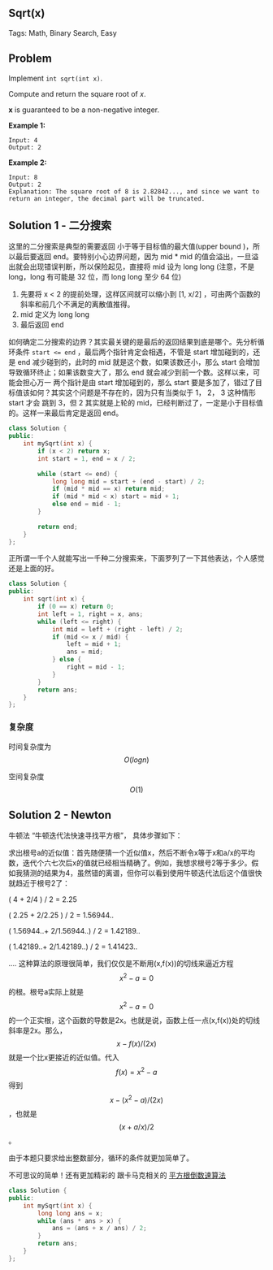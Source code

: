 ## Sqrt(x)

Tags: Math, Binary Search, Easy

## Problem

Implement `int sqrt(int x)`.

Compute and return the square root of *x*.

**x** is guaranteed to be a non-negative integer.

**Example 1:**

```
Input: 4
Output: 2

```

**Example 2:**

```
Input: 8
Output: 2
Explanation: The square root of 8 is 2.82842..., and since we want to return an integer, the decimal part will be truncated.
```

## Solution 1 - 二分搜索

这里的二分搜索是典型的需要返回 小于等于目标值的最大值(upper bound )，所以最后要返回 end。要特别小心边界问题，因为 mid * mid 的值会溢出，一旦溢出就会出现错误判断，所以保险起见，直接将 mid 设为 long long (注意，不是 long，long 有可能是 32 位，而 long long 至少 64 位)

1. 先要将 x < 2 的提前处理，这样区间就可以缩小到 [1, x/2] ，可由两个函数的斜率和前几个不满足的离散值推得。
2. mid 定义为 long long
3. 最后返回 end

如何确定二分搜索的边界？其实最关键的是最后的返回结果到底是哪个。先分析循环条件 `start <= end` ，最后两个指针肯定会相遇，不管是 start 增加碰到的，还是 end 减少碰到的，此时的 mid 就是这个数，如果该数还小，那么 start 会增加导致循环终止；如果该数变大了，那么 end 就会减少到前一个数。这样以来，可能会担心万一 两个指针是由 start 增加碰到的，那么 start 要是多加了，错过了目标值该如何？其实这个问题是不存在的，因为只有当类似于 1， 2， 3 这种情形 start 才会 跳到 3，但 2 其实就是上轮的 mid，已经判断过了，一定是小于目标值的。这样一来最后肯定是返回 end。

```cpp
class Solution {
public:
    int mySqrt(int x) {
        if (x < 2) return x;
        int start = 1, end = x / 2;
        
        while (start <= end) {
            long long mid = start + (end - start) / 2;
            if (mid * mid == x) return mid;
            if (mid * mid < x) start = mid + 1;
            else end = mid - 1;
        }
        
        return end;
    }
};
```

正所谓一千个人就能写出一千种二分搜索来，下面罗列了一下其他表达，个人感觉还是上面的好。

```cpp
class Solution {
public:
    int sqrt(int x) {
        if (0 == x) return 0;
        int left = 1, right = x, ans;
        while (left <= right) {
            int mid = left + (right - left) / 2;
            if (mid <= x / mid) {
                left = mid + 1;
                ans = mid;
            } else {
                right = mid - 1;
            }
        }
        return ans;
    }
};
```

### 复杂度

时间复杂度为 $$O(logn)$$

空间复杂度 $$O(1)$$

## Solution 2 - Newton

牛顿法 “牛顿迭代法快速寻找平方根”， 具体步骤如下：

求出根号a的近似值：首先随便猜一个近似值x，然后不断令x等于x和a/x的平均数，迭代个六七次后x的值就已经相当精确了。例如，我想求根号2等于多少。假如我猜测的结果为4，虽然错的离谱，但你可以看到使用牛顿迭代法后这个值很快就趋近于根号2了：

(       4  + 2/4        ) / 2 = 2.25

(     2.25 + 2/2.25     ) / 2 = 1.56944..

( 1.56944..+ 2/1.56944..) / 2 = 1.42189..

( 1.42189..+ 2/1.42189..) / 2 = 1.41423..

....
这种算法的原理很简单，我们仅仅是不断用(x,f(x))的切线来逼近方程 $$x^2-a=0$$ 的根。根号a实际上就是 $$x^2-a=0$$ 的一个正实根，这个函数的导数是2x。也就是说，函数上任一点(x,f(x))处的切线斜率是2x。那么，$$x-f(x)/(2x)$$ 就是一个比x更接近的近似值。代入 $$f(x)=x^2-a$$得到 $$x-(x^2-a)/(2x)$$，也就是 $$(x+a/x)/2$$。

由于本题只要求给出整数部分，循环的条件就更加简单了。

不可思议的简单！还有更加精彩的 跟卡马克相关的 [平方根倒数速算法](https://algorithm.yuanbin.me/zh-hans/binary_search/sqrt_x.html)

```cpp
class Solution {
public:
    int mySqrt(int x) {
        long long ans = x;
        while (ans * ans > x) {
            ans = (ans + x / ans) / 2;
        }
        return ans;
    }
};
```



